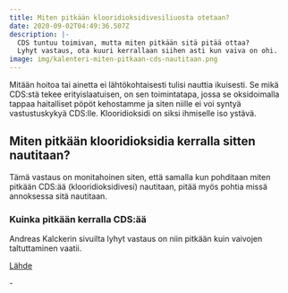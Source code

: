 ```yaml
---
title: Miten pitkään klooridioksidivesiliuosta otetaan?
date: 2020-09-02T04:49:36.507Z
description: |-
  CDS tuntuu toimivan, mutta miten pitkään sitä pitää ottaa?
  Lyhyt vastaus, ota kuuri kerrallaan siihen asti kun vaiva on ohi.
image: img/kalenteri-miten-pitkaan-cds-nautitaan.png
---
```

Mitään hoitoa tai ainetta ei lähtökohtaisesti tulisi nauttia ikuisesti. Se mikä CDS:stä tekee erityislaatuisen, on sen toimintatapa, jossa se oksidoimalla tappaa haitalliset pöpöt kehostamme ja siten niille ei voi syntyä vastustuskykyä CDS:lle. Klooridioksidi on siksi ihmiselle iso ystävä.

## Miten pitkään klooridioksidia kerralla sitten nautitaan?

Tämä vastaus on monitahoinen siten, että samalla kun pohditaan miten pitkään CDS:ää (klooridioksidivesi) nautitaan, pitää myös pohtia missä annoksessa sitä nautitaan.

### Kuinka pitkään kerralla CDS:ää

Andreas Kalckerin sivuilta lyhyt vastaus on niin pitkään kuin vaivojen taltuttaminen vaatii.



[Lähde](https://andreaskalcker.com/en/frequently-asked-questions-faq/)

\-